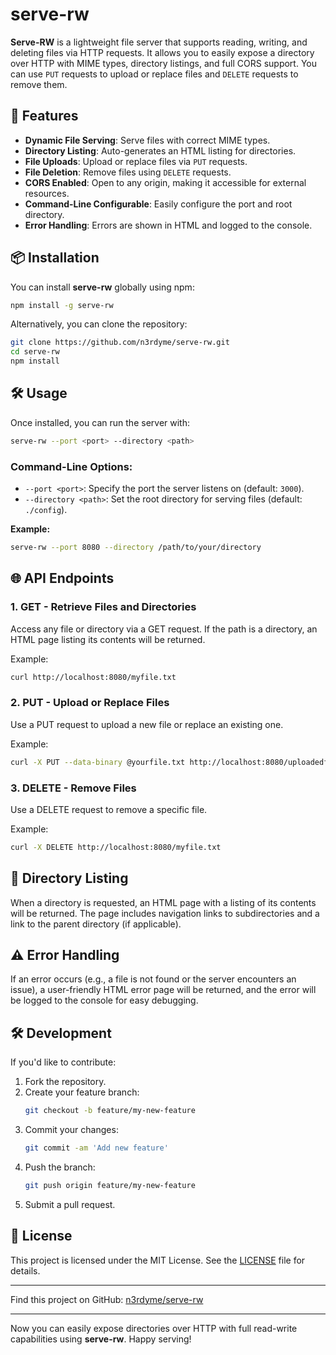 # serve-rw

**Serve-RW** is a lightweight file server that supports reading, writing, and deleting files via HTTP requests. It allows you to easily expose a directory over HTTP with MIME types, directory listings, and full CORS support. You can use `PUT` requests to upload or replace files and `DELETE` requests to remove them.

## 🚀 Features

- **Dynamic File Serving**: Serve files with correct MIME types.
- **Directory Listing**: Auto-generates an HTML listing for directories.
- **File Uploads**: Upload or replace files via `PUT` requests.
- **File Deletion**: Remove files using `DELETE` requests.
- **CORS Enabled**: Open to any origin, making it accessible for external resources.
- **Command-Line Configurable**: Easily configure the port and root directory.
- **Error Handling**: Errors are shown in HTML and logged to the console.

## 📦 Installation

You can install **serve-rw** globally using npm:

```bash
npm install -g serve-rw
```

Alternatively, you can clone the repository:

```bash
git clone https://github.com/n3rdyme/serve-rw.git
cd serve-rw
npm install
```

## 🛠️ Usage

Once installed, you can run the server with:

```bash
serve-rw --port <port> --directory <path>
```

### Command-Line Options:

- `--port <port>`: Specify the port the server listens on (default: `3000`).
- `--directory <path>`: Set the root directory for serving files (default: `./config`).

**Example:**

```bash
serve-rw --port 8080 --directory /path/to/your/directory
```

## 🌐 API Endpoints

### 1. **GET** - Retrieve Files and Directories

Access any file or directory via a GET request. If the path is a directory, an HTML page listing its contents will be returned.

Example:

```bash
curl http://localhost:8080/myfile.txt
```

### 2. **PUT** - Upload or Replace Files

Use a PUT request to upload a new file or replace an existing one.

Example:

```bash
curl -X PUT --data-binary @yourfile.txt http://localhost:8080/uploadedfile.txt
```

### 3. **DELETE** - Remove Files

Use a DELETE request to remove a specific file.

Example:

```bash
curl -X DELETE http://localhost:8080/myfile.txt
```

## 📂 Directory Listing

When a directory is requested, an HTML page with a listing of its contents will be returned. The page includes navigation links to subdirectories and a link to the parent directory (if applicable).

## ⚠️ Error Handling

If an error occurs (e.g., a file is not found or the server encounters an issue), a user-friendly HTML error page will be returned, and the error will be logged to the console for easy debugging.

## 🛠 Development

If you'd like to contribute:

1. Fork the repository.
2. Create your feature branch:
   ```bash
   git checkout -b feature/my-new-feature
   ```
3. Commit your changes:
   ```bash
   git commit -am 'Add new feature'
   ```
4. Push the branch:
   ```bash
   git push origin feature/my-new-feature
   ```
5. Submit a pull request.

## 📝 License

This project is licensed under the MIT License. See the [LICENSE](https://github.com/n3rdyme/serve-rw/blob/main/LICENSE) file for details.

---

Find this project on GitHub: [n3rdyme/serve-rw](https://github.com/n3rdyme/serve-rw)

---

Now you can easily expose directories over HTTP with full read-write capabilities using **serve-rw**. Happy serving!
